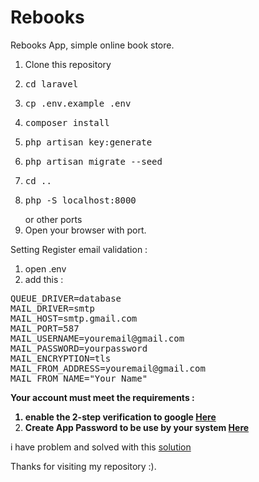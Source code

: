 <h1>Rebooks</h1>


Rebooks App, simple online book store.


1. Clone this repository
2. <pre>cd laravel</pre>
3. <pre>cp .env.example .env</pre>
4. <pre>composer install</pre>
5. <pre>php artisan key:generate</pre>
6. <pre>php artisan migrate --seed</pre>
7. <pre>cd ..</pre>
8. <pre>php -S localhost:8000</pre> or other ports
9. Open your browser with port.


Setting Register email validation :
1. open .env
2. add this :
<pre>
QUEUE_DRIVER=database
MAIL_DRIVER=smtp
MAIL_HOST=smtp.gmail.com
MAIL_PORT=587
MAIL_USERNAME=youremail@gmail.com
MAIL_PASSWORD=yourpassword
MAIL_ENCRYPTION=tls
MAIL_FROM_ADDRESS=youremail@gmail.com
MAIL_FROM_NAME="Your Name"
</pre>

<strong>Your account must meet the requirements :
1. enable the 2-step verification to google <a href="https://www.google.com/landing/2step/">Here</a>
2. Create App Password to be use by your system <a href="https://security.google.com/settings/security/apppasswords">Here</a></strong>


i have problem and solved with this <a href="https://stackoverflow.com/questions/42558903/expected-response-code-250-but-got-code-535-with-message-535-5-7-8-username">solution</a>


Thanks for visiting my repository :).

